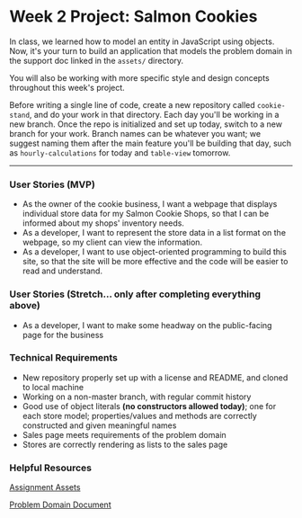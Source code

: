 # Week 2 Project: Salmon Cookies

In class, we learned how to model an entity in JavaScript using objects. Now, it's your turn to build an application that models the problem domain in the support doc linked in the `assets/` directory.

You will also be working with more specific style and design concepts throughout this week's project.

Before writing a single line of code, create a new repository called `cookie-stand`, and do your work in that directory. Each day you'll be working in a new branch. Once the repo is initialized and set up today, switch to a new branch for your work. Branch names can be whatever you want; we suggest naming them after the main feature you'll be building that day, such as `hourly-calculations` for today and `table-view` tomorrow.

---

### User Stories (MVP)
 - As the owner of the cookie business, I want a webpage that displays individual store data for my Salmon Cookie Shops, so that I can be informed about my shops' inventory needs.
 - As a developer, I want to represent the store data in a list format on the webpage, so my client can view the information.
 - As a developer, I want to use object-oriented programming to build this site, so that the site will be more effective and the code will be easier to read and understand.

### User Stories (Stretch... only after completing everything above)
 - As a developer, I want to make some headway on the public-facing page for the business

### Technical Requirements
 - New repository properly set up with a license and README, and cloned to local machine
 - Working on a non-master branch, with regular commit history
 - Good use of object literals **(no constructors allowed today)**; one for each store model; properties/values and methods are correctly constructed and given meaningful names
 - Sales page meets requirements of the problem domain
 - Stores are correctly rendering as lists to the sales page

### Helpful Resources
[Assignment Assets](assets/)

[Problem Domain Document](assets/support.md)

